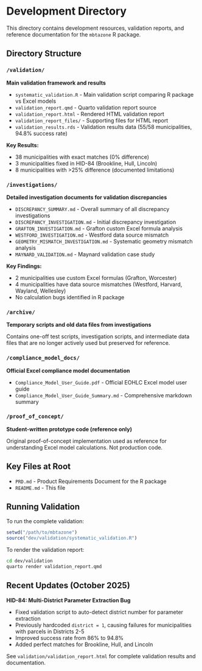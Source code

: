 # Development Directory

This directory contains development resources, validation reports, and reference documentation for the `mbtazone` R package.

## Directory Structure

### `/validation/`
**Main validation framework and results**

- `systematic_validation.R` - Main validation script comparing R package vs Excel models
- `validation_report.qmd` - Quarto validation report source
- `validation_report.html` - Rendered HTML validation report
- `validation_report_files/` - Supporting files for HTML report
- `validation_results.rds` - Validation results data (55/58 municipalities, 94.8% success rate)

**Key Results:**
- 38 municipalities with exact matches (0% difference)
- 3 municipalities fixed in HID-84 (Brookline, Hull, Lincoln)
- 8 municipalities with >25% difference (documented limitations)

### `/investigations/`
**Detailed investigation documents for validation discrepancies**

- `DISCREPANCY_SUMMARY.md` - Overall summary of all discrepancy investigations
- `DISCREPANCY_INVESTIGATION.md` - Initial discrepancy investigation
- `GRAFTON_INVESTIGATION.md` - Grafton custom Excel formula analysis
- `WESTFORD_INVESTIGATION.md` - Westford data source mismatch
- `GEOMETRY_MISMATCH_INVESTIGATION.md` - Systematic geometry mismatch analysis
- `MAYNARD_VALIDATION.md` - Maynard validation case study

**Key Findings:**
- 2 municipalities use custom Excel formulas (Grafton, Worcester)
- 4 municipalities have data source mismatches (Westford, Harvard, Wayland, Wellesley)
- No calculation bugs identified in R package

### `/archive/`
**Temporary scripts and old data files from investigations**

Contains one-off test scripts, investigation scripts, and intermediate data files that are no longer actively used but preserved for reference.

### `/compliance_model_docs/`
**Official Excel compliance model documentation**

- `Compliance_Model_User_Guide.pdf` - Official EOHLC Excel model user guide
- `Compliance_Model_User_Guide_Summary.md` - Comprehensive markdown summary

### `/proof_of_concept/`
**Student-written prototype code (reference only)**

Original proof-of-concept implementation used as reference for understanding Excel model calculations. Not production code.

## Key Files at Root

- `PRD.md` - Product Requirements Document for the R package
- `README.md` - This file

## Running Validation

To run the complete validation:

```r
setwd("/path/to/mbtazone")
source("dev/validation/systematic_validation.R")
```

To render the validation report:

```bash
cd dev/validation
quarto render validation_report.qmd
```

## Recent Updates (October 2025)

**HID-84: Multi-District Parameter Extraction Bug**
- Fixed validation script to auto-detect district number for parameter extraction
- Previously hardcoded `district = 1`, causing failures for municipalities with parcels in Districts 2-5
- Improved success rate from 86% to 94.8%
- Added perfect matches for Brookline, Hull, and Lincoln

See `validation/validation_report.html` for complete validation results and documentation.
